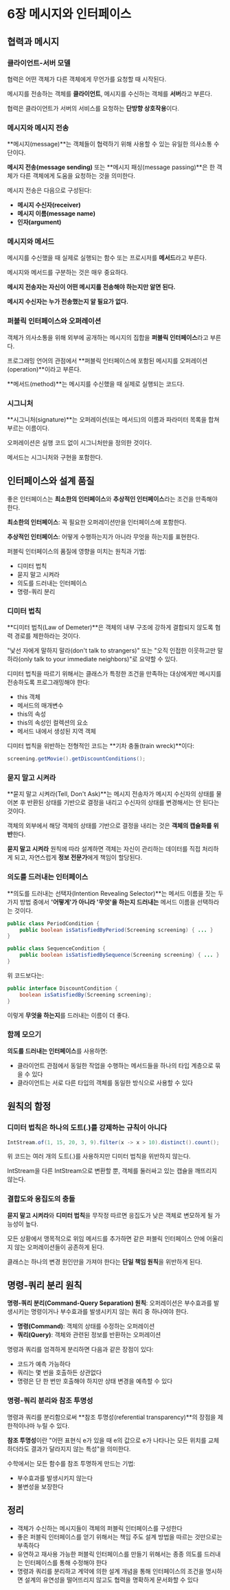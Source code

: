 # 6장 메시지와 인터페이스

## 협력과 메시지

### 클라이언트-서버 모델

협력은 어떤 객체가 다른 객체에게 무언가를 요청할 때 시작된다.

메시지를 전송하는 객체를 **클라이언트**, 메시지를 수신하는 객체를 **서버**라고 부른다.

협력은 클라이언트가 서버의 서비스를 요청하는 **단방향 상호작용**이다.

### 메시지와 메시지 전송

**메시지(message)**는 객체들이 협력하기 위해 사용할 수 있는 유일한 의사소통 수단이다.

**메시지 전송(message sending)** 또는 **메시지 패싱(message passing)**은 한 객체가 다른 객체에게 도움을 요청하는 것을 의미한다.

메시지 전송은 다음으로 구성된다:

- **메시지 수신자(receiver)**
- **메시지 이름(message name)**
- **인자(argument)**

### 메시지와 메서드

메시지를 수신했을 때 실제로 실행되는 함수 또는 프로시저를 **메서드**라고 부른다.

메시지와 메서드를 구분하는 것은 매우 중요하다.

**메시지 전송자는 자신이 어떤 메시지를 전송해야 하는지만 알면 된다.**

**메시지 수신자는 누가 전송했는지 알 필요가 없다.**

### 퍼블릭 인터페이스와 오퍼레이션

객체가 의사소통을 위해 외부에 공개하는 메시지의 집합을 **퍼블릭 인터페이스**라고 부른다.

프로그래밍 언어의 관점에서 **퍼블릭 인터페이스에 포함된 메시지를 오퍼레이션(operation)**이라고 부른다.

**메서드(method)**는 메시지를 수신했을 때 실제로 실행되는 코드다.

### 시그니처

**시그니처(signature)**는 오퍼레이션(또는 메서드)의 이름과 파라미터 목록을 합쳐 부르는 이름이다.

오퍼레이션은 실행 코드 없이 시그니처만을 정의한 것이다.

메서드는 시그니처와 구현을 포함한다.

## 인터페이스와 설계 품질

좋은 인터페이스는 **최소한의 인터페이스**와 **추상적인 인터페이스**라는 조건을 만족해야 한다.

**최소한의 인터페이스**: 꼭 필요한 오퍼레이션만을 인터페이스에 포함한다.

**추상적인 인터페이스**: 어떻게 수행하는지가 아니라 무엇을 하는지를 표현한다.

퍼블릭 인터페이스의 품질에 영향을 미치는 원칙과 기법:

- 디미터 법칙
- 묻지 말고 시켜라
- 의도를 드러내는 인터페이스
- 명령-쿼리 분리

### 디미터 법칙

**디미터 법칙(Law of Demeter)**은 객체의 내부 구조에 강하게 결합되지 않도록 협력 경로를 제한하라는 것이다.

"낯선 자에게 말하지 말라(don't talk to strangers)" 또는 "오직 인접한 이웃하고만 말하라(only talk to your immediate neighbors)"로 요약할 수 있다.

디미터 법칙을 따르기 위해서는 클래스가 특정한 조건을 만족하는 대상에게만 메시지를 전송하도록 프로그래밍해야 한다:

- this 객체
- 메서드의 매개변수
- this의 속성
- this의 속성인 컬렉션의 요소
- 메서드 내에서 생성된 지역 객체

디미터 법칙을 위반하는 전형적인 코드는 **기차 충돌(train wreck)**이다:

```java
screening.getMovie().getDiscountConditions();
```

### 묻지 말고 시켜라

**묻지 말고 시켜라(Tell, Don't Ask)**는 메시지 전송자가 메시지 수신자의 상태를 물어본 후 반환된 상태를 기반으로 결정을 내리고 수신자의 상태를 변경해서는 안 된다는 것이다.

객체의 외부에서 해당 객체의 상태를 기반으로 결정을 내리는 것은 **객체의 캡슐화를 위반**한다.

**묻지 말고 시켜라** 원칙에 따라 설계하면 객체는 자신이 관리하는 데이터를 직접 처리하게 되고, 자연스럽게 **정보 전문가**에게 책임이 할당된다.

### 의도를 드러내는 인터페이스

**의도를 드러내는 선택자(Intention Revealing Selector)**는 메서드 이름을 짓는 두 가지 방법 중에서 **'어떻게'가 아니라 '무엇'을 하는지 드러내는** 메서드 이름을 선택하라는 것이다.

```java
public class PeriodCondition {
    public boolean isSatisfiedByPeriod(Screening screening) { ... }
}

public class SequenceCondition {
    public boolean isSatisfiedBySequence(Screening screening) { ... }
}
```

위 코드보다는:

```java
public interface DiscountCondition {
    boolean isSatisfiedBy(Screening screening);
}
```

이렇게 **무엇을 하는지**를 드러내는 이름이 더 좋다.

### 함께 모으기

**의도를 드러내는 인터페이스**를 사용하면:

- 클라이언트 관점에서 동일한 작업을 수행하는 메서드들을 하나의 타입 계층으로 묶을 수 있다
- 클라이언트는 서로 다른 타입의 객체를 동일한 방식으로 사용할 수 있다

## 원칙의 함정

### 디미터 법칙은 하나의 도트(.)를 강제하는 규칙이 아니다

```java
IntStream.of(1, 15, 20, 3, 9).filter(x -> x > 10).distinct().count();
```

위 코드는 여러 개의 도트(.)를 사용하지만 디미터 법칙을 위반하지 않는다.

IntStream을 다른 IntStream으로 변환할 뿐, 객체를 둘러싸고 있는 캡슐을 깨뜨리지 않는다.

### 결합도와 응집도의 충돌

**묻지 말고 시켜라**와 **디미터 법칙**을 무작정 따르면 응집도가 낮은 객체로 변모하게 될 가능성이 높다.

모든 상황에서 맹목적으로 위임 메서드를 추가하면 같은 퍼블릭 인터페이스 안에 어울리지 않는 오퍼레이션들이 공존하게 된다.

클래스는 하나의 변경 원인만을 가져야 한다는 **단일 책임 원칙**을 위반하게 된다.

## 명령-쿼리 분리 원칙

**명령-쿼리 분리(Command-Query Separation) 원칙**: 오퍼레이션은 부수효과를 발생시키는 명령이거나 부수효과를 발생시키지 않는 쿼리 중 하나여야 한다.

- **명령(Command)**: 객체의 상태를 수정하는 오퍼레이션
- **쿼리(Query)**: 객체와 관련된 정보를 반환하는 오퍼레이션

명령과 쿼리를 엄격하게 분리하면 다음과 같은 장점이 있다:

- 코드가 예측 가능하다
- 쿼리는 몇 번을 호출하든 상관없다
- 명령은 단 한 번만 호출해야 하지만 상태 변경을 예측할 수 있다

### 명령-쿼리 분리와 참조 투명성

명령과 쿼리를 분리함으로써 **참조 투명성(referential transparency)**의 장점을 제한적이나마 누릴 수 있다.

**참조 투명성**이란 "어떤 표현식 e가 있을 때 e의 값으로 e가 나타나는 모든 위치를 교체하더라도 결과가 달라지지 않는 특성"을 의미한다.

수학에서는 모든 함수를 참조 투명하게 만드는 기법:

- 부수효과를 발생시키지 않는다
- 불변성을 보장한다

## 정리

- 객체가 수신하는 메시지들이 객체의 퍼블릭 인터페이스를 구성한다
- 좋은 퍼블릭 인터페이스를 얻기 위해서는 책임 주도 설계 방법을 따르는 것만으로는 부족하다
- 유연하고 재사용 가능한 퍼블릭 인터페이스를 만들기 위해서는 종종 의도를 드러내는 인터페이스를 통해 수정해야 한다
- 명령과 쿼리를 분리하고 계약에 의한 설계 개념을 통해 인터페이스의 조건을 명시하면 설계의 유연성을 떨어뜨리지 않고도 협력을 명확하게 문서화할 수 있다
